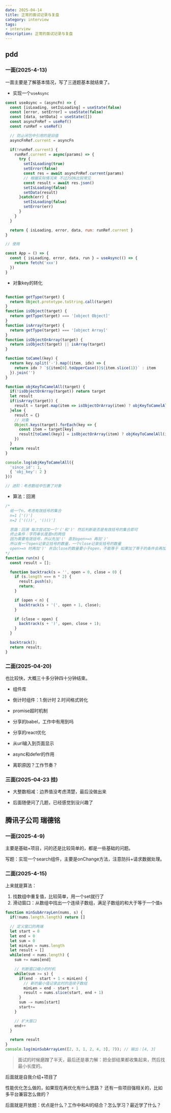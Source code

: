 ```yaml
---
date: 2025-04-14
title: 正常的面试记录与复盘
category: interview
tags:
- interview
description: 正常的面试记录与复盘
---
```


## pdd

### 一面(2025-4-13)

一面主要是了解基本情况，写了三道题基本就结束了。

- 实现一个`useAsync`

```js
const useAsync = (asyncFn) => {
  const [isLoading, setIsLoading] = useState(false)
  const [error, setError] = useState(false)
  const [data, setData] = useState([])
  const asyncFnRef = useRef()
  const runRef = useRef()

  // 防止闭包中引用的是旧值
  asyncFnRef.current = asyncFn

  if(!runRef.current) {
    runRef.current = async(params) => {
      try {
        setIsLoading(true)
        setError(false)
        const res = await asyncFnRef.current(params)
        // 根据实际情况来 不过JSON比较常见
        const result = await res.json()
        setIsLoading(false)
        setData(result)
      }catch(err) {
        setIsLoading(false)
        setError(err)
      }
    }
  }

  return { isLoading, error, data, run: runRef.current }
}

// 使用

const App = () => {
  const { isLoading, error, data, run } = useAsync(() => {
    return fetch('xxx')
  })
}
```

- 对象key的转化

```js

function getType(target) {
  return Object.prototype.toString.call(target)
}
function isObject(target) {
  return getType(target) === '[object Object]'
}
function isArray(target) {
  return getType(target) === '[object Array]'
}
function isObjectOrArray(target) {
  return isObject(target) || isArray(target)
}

function toCamel(key) {
  return key.split('-').map((item, idx) => {
    return idx ? `${item[0].toUpperCase()}${item.slice(1)}` : item
  }).join('')
}

function objKeyToCamelAll(target) {
  if(!isObjectOrArray(target)) return target
  let result
  if(isArray(target)) {
    result = target.map(item => isObjectOrArray(item) ? objKeyToCamelAll(item) : item)
  }else {
    result = {}
    // 对象
    Object.keys(target).forEach(key => {
      const item = target[key]
      result[toCamel(key)] = isObjectOrArray(item) ? objKeyToCamelAll(item) : item
    })
  }
  return result
}

console.log(objKeyToCamelAll({
  'since_id': 1,
  { 'obj_key': 2 }
}))

// 进阶：考虑数组中包裹了对象

```

- 算法：回溯

```js
/*
  给一个n，考虑有效括号的集合
  n=1 ['()']
  n=2 ['(())', '()()']

  思路：回溯 每次尝试加一个'('和')' 然后判断是否是有效括号的集合即可
  终止条件：字符串长度是n的两倍
  因为需要有效括号，所以先加'(' 直到open>=n 再加')'
  所以有一个open记录正括号的数量，一个close记录反括号的数量
  open>=n 时再加')' 并且close的数量要小于open，不能等于 如果加了等于的条件会再加一次')'
*/
function run(n) {
  const result = [];

  function backtrack(s = '', open = 0, close = 0) {
    if (s.length === n * 2) {
      result.push(s);
      return;
    }

    if (open < n) {
      backtrack(s + '(', open + 1, close);
    }

    if (close < open) {
      backtrack(s + ')', open, close + 1);
    }
  }

  backtrack();
  return result;
}

```

### 二面(2025-04-20)

也比较快，大概三十多分钟四十分钟结束。

- 组件库

- 倒计时组件：1.倒计时 2.时间格式转化

- promise超时机制

- 分享的babel，工作中有用到吗

- 分享的react优化

- 从url输入到页面显示

- async和defer的作用

- 离职原因？工作节奏？

### 三面(2025-04-23 挂)

- 大整数相减：边界值没考虑清楚，最后没做出来

- 后面随便问了几题，已经感觉到没兴趣了

## 腾讯子公司 瑞德铭

### 一面(2025-4-9)

主要是基础+项目，问的还是比较简单的，都是一些基础的问题。

写题：实现一个search组件，主要是onChange方法，注意防抖+请求数据处理。

### 二面(2025-4-15)

上来就是算法：
1. 找数组中重复值，比较简单，用一个set就行了
2. 滑动窗口：从数组中找出一个连续子数组，满足子数组的和大于等于一个值s
```js
function minSubArrayLen(nums, s) {
  if(!nums.length.length) return []

  // 定义窗口的两端
  let start = 0
  let end = 0
  let sum = 0
  let minLen = nums.length
  let result = []
  while(end < nums.length) {
    sum += nums[end]

    // 判断窗口缩小的时机
    while(sum >= s) {
      if(end - start + 1 < minLen) {
        // 新的最小值记录此时的连续子数组
        minLen = end - start + 1
        result = nums.slice(start, end + 1)
      }
      sum -= nums[start]
      start+=
    }

    // 扩大窗口
    end++
  }

  return result
}
console.log(minSubArrayLen([2, 3, 1, 2, 4, 3], 7)); // 输出：[4, 3]
```

> 面试的时候磨蹭了半天，最后还是暴力解：把全部结果都收集起来，然后找最小长度的。

后面就是自我介绍+项目了

性能优化怎么做的，如果现在再优化有什么思路？
还有一些项目强相关的，比如多平台兼容怎么做的？

后面就是开放题：优点是什么？工作中和AI的结合？怎么学习？最近学了什么？
